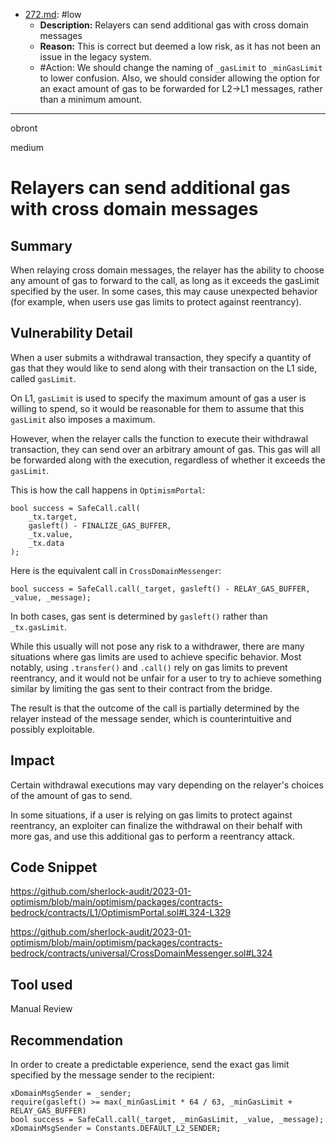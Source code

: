 
- [272.md](272.md): #low
  - **Description:** Relayers can send additional gas with cross domain messages
  - **Reason:** This is correct but deemed a low risk, as it has not been an issue in the legacy system.
  - #Action: We should change the naming of `_gasLimit` to `_minGasLimit` to lower confusion. Also, we should consider allowing the option for an exact amount of gas to be forwarded for L2->L1 messages, rather than a minimum amount.

---

obront

medium

# Relayers can send additional gas with cross domain messages

## Summary

When relaying cross domain messages, the relayer has the ability to choose any amount of gas to forward to the call, as long as it exceeds the gasLimit specified by the user. In some cases, this may cause unexpected behavior (for example, when users use gas limits to protect against reentrancy).

## Vulnerability Detail

When a user submits a withdrawal transaction, they specify a quantity of gas that they would like to send along with their transaction on the L1 side, called `gasLimit`.

On L1, `gasLimit` is used to specify the maximum amount of gas a user is willing to spend, so it would be reasonable for them to assume that this `gasLimit` also imposes a maximum.

However, when the relayer calls the function to execute their withdrawal transaction, they can send over an arbitrary amount of gas. This gas will all be forwarded along with the execution, regardless of whether it exceeds the `gasLimit`.

This is how the call happens in `OptimismPortal`:
```solidity
bool success = SafeCall.call(
    _tx.target,
    gasleft() - FINALIZE_GAS_BUFFER,
    _tx.value,
    _tx.data
);
```

Here is the equivalent call in `CrossDomainMessenger`:
```solidity
bool success = SafeCall.call(_target, gasleft() - RELAY_GAS_BUFFER, _value, _message);
```
In both cases, gas sent is determined by `gasleft()` rather than `_tx.gasLimit`.

While this usually will not pose any risk to a withdrawer, there are many situations where gas limits are used to achieve specific behavior. Most notably, using `.transfer()` and `.call()` rely on gas limits to prevent reentrancy, and it would not be unfair for a user to try to achieve something similar by limiting the gas sent to their contract from the bridge.

The result is that the outcome of the call is partially determined by the relayer instead of the message sender, which is counterintuitive and possibly exploitable.

## Impact

Certain withdrawal executions may vary depending on the relayer's choices of the amount of gas to send.

In some situations, if a user is relying on gas limits to protect against reentrancy, an exploiter can finalize the withdrawal on their behalf with more gas, and use this additional gas to perform a reentrancy attack.

## Code Snippet

https://github.com/sherlock-audit/2023-01-optimism/blob/main/optimism/packages/contracts-bedrock/contracts/L1/OptimismPortal.sol#L324-L329

https://github.com/sherlock-audit/2023-01-optimism/blob/main/optimism/packages/contracts-bedrock/contracts/universal/CrossDomainMessenger.sol#L324

## Tool used

Manual Review

## Recommendation

In order to create a predictable experience, send the exact gas limit specified by the message sender to the recipient:

```solidity
xDomainMsgSender = _sender;
require(gasleft() >= max(_minGasLimit * 64 / 63, _minGasLimit + RELAY_GAS_BUFFER)
bool success = SafeCall.call(_target, _minGasLimit, _value, _message);
xDomainMsgSender = Constants.DEFAULT_L2_SENDER;
```